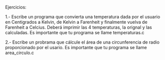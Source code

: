 Ejercicios: 

1.- Escribe un programa que convierta una temperatura dada por el usuario en Centigrados a Kelvin, de Kelvin a Farenheit y finalmente vuelva de Farenheit a Celcius. 
Deberá imprimir las 4 temperaturas, la orignal y las calculadas. Es importante que tu programa se llame temperaturas.c

2.- Escribe un probrama que cálcule el área de una circunferencia de radio proporcionado por el usario.  Es importante que tu programa se llame area_circulo.c
